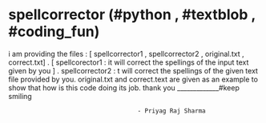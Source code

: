 # spellcorrector (#python , #textblob , #coding_fun)
i am providing  the files :
[   spellcorrector1 , spellcorrector2 , original.txt , correct.txt] .
[   spellcorector1 : it will correct the spellings of the  input text given by you ] .
spellcorrector2 : t will correct the spellings of the given text file provided by you.
original.txt and correct.text are given as an example to show that how is this code doing its job.
thank you _____________#keep smiling

                                        - Priyag Raj Sharma
